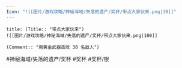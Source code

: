 ```yaml
---
Icon: "![[图片/游戏攻略/神秘海域/失落的遗产/奖杯/带点大家伙来.png|30]]"
---
```

```ad-common-silver-trophy
title: (Title:: "带点大家伙来")
![[图片/游戏攻略/神秘海域/失落的遗产/奖杯/带点大家伙来.png|100]]

(Comment:: "用黄金武器击败 30 名敌人")
```

#神秘海域/失落的遗产/奖杯 #奖杯 #奖杯/银
